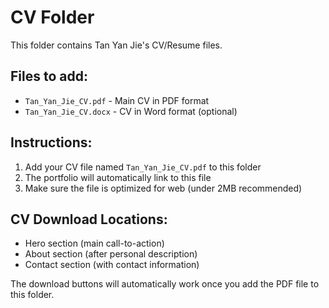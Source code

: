 # CV Folder

This folder contains Tan Yan Jie's CV/Resume files.

## Files to add:
- `Tan_Yan_Jie_CV.pdf` - Main CV in PDF format
- `Tan_Yan_Jie_CV.docx` - CV in Word format (optional)

## Instructions:
1. Add your CV file named `Tan_Yan_Jie_CV.pdf` to this folder
2. The portfolio will automatically link to this file
3. Make sure the file is optimized for web (under 2MB recommended)

## CV Download Locations:
- Hero section (main call-to-action)
- About section (after personal description)
- Contact section (with contact information)

The download buttons will automatically work once you add the PDF file to this folder.
